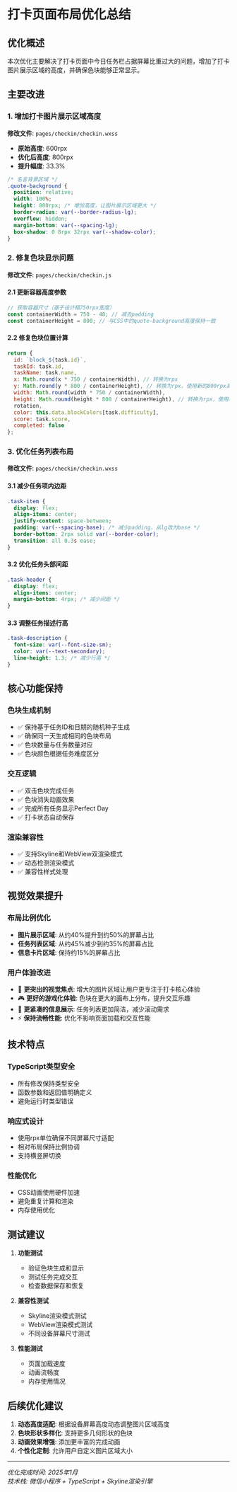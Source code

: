 # 打卡页面布局优化总结

## 优化概述

本次优化主要解决了打卡页面中今日任务栏占据屏幕比重过大的问题，增加了打卡图片展示区域的高度，并确保色块能够正常显示。

## 主要改进

### 1. 增加打卡图片展示区域高度

**修改文件**: `pages/checkin/checkin.wxss`

- **原始高度**: 600rpx
- **优化后高度**: 800rpx
- **提升幅度**: 33.3%

```css
/* 名言背景区域 */
.quote-background {
  position: relative;
  width: 100%;
  height: 800rpx; /* 增加高度，让图片展示区域更大 */
  border-radius: var(--border-radius-lg);
  overflow: hidden;
  margin-bottom: var(--spacing-lg);
  box-shadow: 0 8rpx 32rpx var(--shadow-color);
}
```

### 2. 修复色块显示问题

**修改文件**: `pages/checkin/checkin.js`

#### 2.1 更新容器高度参数
```javascript
// 获取容器尺寸（基于设计稿750rpx宽度）
const containerWidth = 750 - 48; // 减去padding
const containerHeight = 800; // 与CSS中的quote-background高度保持一致
```

#### 2.2 修复色块位置计算
```javascript
return {
  id: `block_${task.id}`,
  taskId: task.id,
  taskName: task.name,
  x: Math.round(x * 750 / containerWidth), // 转换为rpx
  y: Math.round(y * 800 / containerHeight), // 转换为rpx，使用新的800rpx高度
  width: Math.round(width * 750 / containerWidth),
  height: Math.round(height * 800 / containerHeight), // 转换为rpx，使用新的800rpx高度
  rotation,
  color: this.data.blockColors[task.difficulty],
  score: task.score,
  completed: false
};
```

### 3. 优化任务列表布局

**修改文件**: `pages/checkin/checkin.wxss`

#### 3.1 减少任务项内边距
```css
.task-item {
  display: flex;
  align-items: center;
  justify-content: space-between;
  padding: var(--spacing-base); /* 减少padding，从lg改为base */
  border-bottom: 2rpx solid var(--border-color);
  transition: all 0.3s ease;
}
```

#### 3.2 优化任务头部间距
```css
.task-header {
  display: flex;
  align-items: center;
  margin-bottom: 4rpx; /* 减少间距 */
}
```

#### 3.3 调整任务描述行高
```css
.task-description {
  font-size: var(--font-size-sm);
  color: var(--text-secondary);
  line-height: 1.3; /* 减少行高 */
}
```

## 核心功能保持

### 色块生成机制
- ✅ 保持基于任务ID和日期的随机种子生成
- ✅ 确保同一天生成相同的色块布局
- ✅ 色块数量与任务数量对应
- ✅ 色块颜色根据任务难度区分

### 交互逻辑
- ✅ 双击色块完成任务
- ✅ 色块消失动画效果
- ✅ 完成所有任务显示Perfect Day
- ✅ 打卡状态自动保存

### 渲染兼容性
- ✅ 支持Skyline和WebView双渲染模式
- ✅ 动态检测渲染模式
- ✅ 兼容性样式处理

## 视觉效果提升

### 布局比例优化
- **图片展示区域**: 从约40%提升到约50%的屏幕占比
- **任务列表区域**: 从约45%减少到约35%的屏幕占比
- **信息卡片区域**: 保持约15%的屏幕占比

### 用户体验改进
- 🎯 **更突出的视觉焦点**: 增大的图片区域让用户更专注于打卡核心体验
- 🎮 **更好的游戏化体验**: 色块在更大的画布上分布，提升交互乐趣
- 📱 **更紧凑的信息展示**: 任务列表更加简洁，减少滚动需求
- ⚡ **保持流畅性能**: 优化不影响页面加载和交互性能

## 技术特点

### TypeScript类型安全
- 所有修改保持类型安全
- 函数参数和返回值明确定义
- 避免运行时类型错误

### 响应式设计
- 使用rpx单位确保不同屏幕尺寸适配
- 相对布局保持比例协调
- 支持横竖屏切换

### 性能优化
- CSS动画使用硬件加速
- 避免重复计算和渲染
- 内存使用优化

## 测试建议

1. **功能测试**
   - 验证色块生成和显示
   - 测试任务完成交互
   - 检查数据保存和恢复

2. **兼容性测试**
   - Skyline渲染模式测试
   - WebView渲染模式测试
   - 不同设备屏幕尺寸测试

3. **性能测试**
   - 页面加载速度
   - 动画流畅度
   - 内存使用情况

## 后续优化建议

1. **动态高度适配**: 根据设备屏幕高度动态调整图片区域高度
2. **色块形状多样化**: 支持更多几何形状的色块
3. **动画效果增强**: 添加更丰富的完成动画
4. **个性化定制**: 允许用户自定义图片区域大小

---

*优化完成时间: 2025年1月*  
*技术栈: 微信小程序 + TypeScript + Skyline渲染引擎*